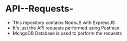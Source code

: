 # API--Requests-

- This repository contains NodeJS with ExpressJS
- It's just the API requests performed using Postman
- MongoDB Database is used to perform the requests
